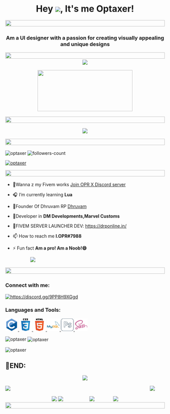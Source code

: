 
<h1 align="center">
  Hey <img src="https://media.giphy.com/media/hvRJCLFzcasrR4ia7z/giphy.gif" width="28">, It's me <a>Optaxer</a>!
</h1> 
 <p align="center"><img src="https://i.imgur.com/dBaSKWF.gif" height="20" width="100%">
<h3 align="center">Am a UI designer with a passion for creating visually appealing and unique designs</h3>
 <p align="center"><img src="https://i.imgur.com/dBaSKWF.gif" height="20" width="100%">
<img src = "https://media2.giphy.com/media/XFvmpLuiprh9IebNs2/giphy.gif"/>
<p align="center">
<a href="https://www.youtube.com/watch?v=vdB-8eLEW8g"><img src="https://raw.githubusercontent.com/trinib/spotify-github-profile/master/img/default.svg" height="130" width="300"></a>
 <p align="center"><img src="https://i.imgur.com/dBaSKWF.gif" height="20" width="100%">
<p align="center">
<img src="https://i.imgur.com/YCw47Dm.gif">
 <p align="center"><img src="https://i.imgur.com/dBaSKWF.gif" height="20" width="100%">
<p align="left"> <img src="https://komarev.com/ghpvc/?username=optaxer&label=:)OPR%20X%20Views&color=00ff40&style=plastic" alt="optaxer" /> 
 <img src="https://img.shields.io/github/followers/Optaxer?label=OPR%20X%20Followers&color=00aaff&style=plastic" alt="followers-count"> </p>

<p align="left"> <a href="https://github.com/ryo-ma/github-profile-trophy"><img src="https://github-profile-trophy.vercel.app/?username=optaxer" alt="optaxer" /></a> </p>

 <p align="center"><img src="https://i.imgur.com/dBaSKWF.gif" height="20" width="100%">

- 💖Wanna z my Fivem works [Join OPR X Discord server](https://discord.gg/9PP8H9XGgd)

- 🎧 I’m currently learning **Lua**

- 🔧Founder Of Dhruvam RP [Dhruvam](https://discord.gg/dhruvam-rp-766938077733060628)

- 🔧Developer in **DM Developments,Marvel Customs**

- 🔧FIVEM SERVER LAUNCHER DEV: https://drponline.in/

- 📫 How to reach me **I.OPR#7988**

- ⚡ Fun fact **Am a pro! Am a Noob!😄**


   &nbsp;&nbsp;&nbsp;&nbsp;&nbsp;&nbsp;&nbsp;&nbsp;&nbsp;&nbsp;&nbsp;&nbsp;&nbsp;&nbsp;<img src="https://c.tenor.com/SOVMSXmWB1kAAAAi/tony-star-jumping.gif" width="70">
 <p align="center"><img src="https://i.imgur.com/dBaSKWF.gif" height="20" width="100%">
<h3 align="left">Connect with me:</h3>
<p align="left">
<a href="https://discord.gg/https://discord.gg/9PP8H9XGgd" target="blank"><img align="center" src="https://raw.githubusercontent.com/rahuldkjain/github-profile-readme-generator/master/src/images/icons/Social/discord.svg" alt="https://discord.gg/9PP8H9XGgd" height="30" width="40" /></a>
</p>

<h3 align="left">Languages and Tools:</h3>
<p align="left"> <a href="https://www.cprogramming.com/" target="_blank" rel="noreferrer"> <img src="https://raw.githubusercontent.com/devicons/devicon/master/icons/c/c-original.svg" alt="c" width="40" height="40"/> </a> <a href="https://www.w3schools.com/css/" target="_blank" rel="noreferrer"> <img src="https://raw.githubusercontent.com/devicons/devicon/master/icons/css3/css3-original-wordmark.svg" alt="css3" width="40" height="40"/> </a> <a href="https://www.w3.org/html/" target="_blank" rel="noreferrer"> <img src="https://raw.githubusercontent.com/devicons/devicon/master/icons/html5/html5-original-wordmark.svg" alt="html5" width="40" height="40"/> </a> <a href="https://www.mysql.com/" target="_blank" rel="noreferrer"> <img src="https://raw.githubusercontent.com/devicons/devicon/master/icons/mysql/mysql-original-wordmark.svg" alt="mysql" width="40" height="40"/> </a> <a href="https://www.photoshop.com/en" target="_blank" rel="noreferrer"> <img src="https://raw.githubusercontent.com/devicons/devicon/master/icons/photoshop/photoshop-line.svg" alt="photoshop" width="40" height="40"/> </a> <a href="https://sass-lang.com" target="_blank" rel="noreferrer"> <img src="https://raw.githubusercontent.com/devicons/devicon/master/icons/sass/sass-original.svg" alt="sass" width="40" height="40"/> </a> </p>

<p><img align="left" src="https://github-readme-stats.vercel.app/api/top-langs?username=optaxer&show_icons=true&theme=dark&title_color=00ffcc&text_color=0beefe&bg_color=070707&hide_border=true&locale=en&layout=compact" alt="optaxer" /></p>

<p>&nbsp;<img align="center" src="https://github-readme-stats.vercel.app/api?username=optaxer&show_icons=true&theme=dark&title_color=ffffff&text_color=00ffcc&bg_color=060606&hide_border=true&locale=en" alt="optaxer" /></p>
<p><img align="center" src="https://github-readme-streak-stats.herokuapp.com/?user=optaxer&theme=dark" alt="optaxer" /></p>



 <h2 align="left">🔸END:</h2>
  <div align="center">  
<img  src="https://quotes-github-readme.vercel.app/api?type=horizontal&theme=radical" width="550px"/>
    </div>  
         <p align="left">
<img src="https://media.giphy.com/media/2fC8cduAc35UIAxHDE/giphy.gif" width="150">&nbsp;&nbsp;&nbsp;&nbsp;&nbsp;&nbsp;&nbsp;&nbsp;&nbsp;&nbsp;&nbsp;&nbsp;&nbsp;&nbsp;&nbsp;&nbsp;&nbsp;&nbsp;&nbsp;&nbsp;&nbsp;&nbsp;&nbsp;&nbsp;&nbsp;&nbsp;&nbsp;&nbsp;&nbsp;&nbsp;&nbsp;&nbsp;&nbsp;&nbsp;&nbsp;&nbsp;&nbsp;&nbsp;&nbsp;&nbsp;&nbsp;&nbsp;&nbsp;&nbsp;&nbsp;&nbsp;&nbsp;&nbsp;&nbsp;&nbsp;&nbsp;&nbsp;&nbsp;&nbsp;&nbsp;&nbsp;&nbsp;&nbsp;&nbsp;&nbsp;&nbsp;&nbsp;&nbsp;&nbsp;&nbsp;&nbsp;&nbsp;&nbsp;&nbsp;&nbsp;&nbsp;&nbsp;&nbsp;&nbsp;&nbsp;&nbsp;&nbsp;&nbsp;&nbsp;&nbsp;&nbsp;&nbsp;&nbsp;&nbsp;&nbsp;&nbsp;&nbsp;&nbsp;&nbsp;&nbsp;&nbsp;&nbsp;&nbsp;&nbsp;&nbsp;&nbsp;&nbsp;&nbsp;&nbsp;&nbsp;&nbsp;&nbsp;&nbsp;&nbsp;&nbsp;&nbsp;&nbsp;&nbsp;&nbsp;&nbsp;&nbsp;&nbsp;<img src="https://c.tenor.com/3dgbcMt6Kx4AAAAi/spider-insect.gif" width="40">
 <p align="center">
<img src="https://raw.githubusercontent.com/trinib/trinib/a5f17399d881c5651a89bfe4a621014b08346cf0/images/marquee.svg">
  <img src="https://c.tenor.com/SOVMSXmWB1kAAAAi/tony-star-jumping.gif" width="70">
   &nbsp;&nbsp;&nbsp;&nbsp;&nbsp;&nbsp;&nbsp;&nbsp;&nbsp;&nbsp;&nbsp;&nbsp;&nbsp;&nbsp;&nbsp;&nbsp;&nbsp;&nbsp;&nbsp;
   <img src="https://c.tenor.com/XSbD902n1fwAAAAi/rennen-fast.gif" width="50">&nbsp;&nbsp;&nbsp;&nbsp;&nbsp;&nbsp;&nbsp;&nbsp;&nbsp;&nbsp;&nbsp;&nbsp;&nbsp;&nbsp;

 <img  src="https://raw.githubusercontent.com/Trilokia/Trilokia/379277808c61ef204768a61bbc5d25bc7798ccf1/bottom_header.svg" />
 <img src="https://i.imgur.com/dBaSKWF.gif" height="20" width="100%">
